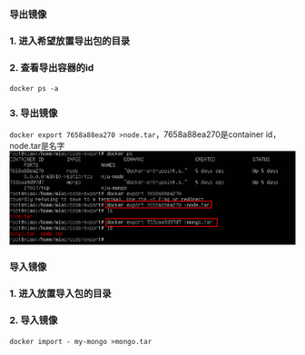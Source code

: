 ### 导出镜像
### 1. 进入希望放置导出包的目录
### 2. 查看导出容器的id
`docker ps -a`
### 3. 导出镜像
`docker export 7658a88ea270 >node.tar`，7658a88ea270是container id，node.tar是名字  
![导出镜像](../assets/Docker/export.png) 

### 导入镜像
### 1. 进入放置导入包的目录
### 2. 导入镜像
`docker import - my-mongo >mongo.tar`
